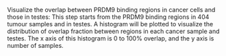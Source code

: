 Visualize the overlap between PRDM9 binding regions in cancer cells and those in testes: This step starts from the PRDM9 binding regions in 404 tumour samples and in testes. A histogram will be plotted to visualize the distribution of overlap fraction between regions in each cancer sample and testes. The x axis of this histogram is 0 to 100% overlap, and the y axis is number of samples. 

<!--stackedit_data:
eyJoaXN0b3J5IjpbMTQ3NTEzOTMxMywtODAwNTgwMjIxXX0=
-->